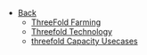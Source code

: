 * [Back](/)
  * [ThreeFold Farming](tf_farming/)
  * [Threefold Technology](tf_technology/)
  * [threefold Capacity Usecases](tf_use_cases/)
